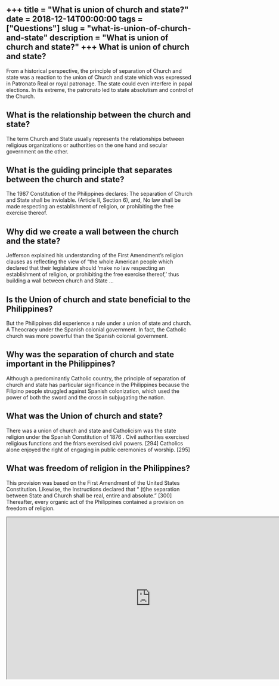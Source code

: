 +++
title = "What is union of church and state?"
date = 2018-12-14T00:00:00
tags = ["Questions"]
slug = "what-is-union-of-church-and-state"
description = "What is union of church and state?"
+++
What is union of church and state?
----------------------------------

From a historical perspective, the principle of separation of Church and state was a reaction to the union of Church and state which was expressed in Patronato Real or royal patronage. The state could even interfere in papal elections. In its extreme, the patronato led to state absolutism and control of the Church.

What is the relationship between the church and state?
------------------------------------------------------

The term Church and State usually represents the relationships between religious organizations or authorities on the one hand and secular government on the other.

What is the guiding principle that separates between the church and state?
--------------------------------------------------------------------------

The 1987 Constitution of the Philippines declares: The separation of Church and State shall be inviolable. (Article II, Section 6), and, No law shall be made respecting an establishment of religion, or prohibiting the free exercise thereof.

Why did we create a wall between the church and the state?
----------------------------------------------------------

Jefferson explained his understanding of the First Amendment’s religion clauses as reflecting the view of “the whole American people which declared that their legislature should ‘make no law respecting an establishment of religion, or prohibiting the free exercise thereof,’ thus building a wall between church and State …

Is the Union of church and state beneficial to the Philippines?
---------------------------------------------------------------

But the Philippines did experience a rule under a union of state and church. A Theocracy under the Spanish colonial government. In fact, the Catholic church was more powerful than the Spanish colonial government.

Why was the separation of church and state important in the Philippines?
------------------------------------------------------------------------

Although a predominantly Catholic country, the principle of separation of church and state has particular significance in the Philippines because the Filipino people struggled against Spanish colonization, which used the power of both the sword and the cross in subjugating the nation.

What was the Union of church and state?
---------------------------------------

There was a union of church and state and Catholicism was the state religion under the Spanish Constitution of 1876 . Civil authorities exercised religious functions and the friars exercised civil powers. \[294\] Catholics alone enjoyed the right of engaging in public ceremonies of worship. \[295\]

What was freedom of religion in the Philippines?
------------------------------------------------

This provision was based on the First Amendment of the United States Constitution. Likewise, the Instructions declared that “ (t)he separation between State and Church shall be real, entire and absolute.” \[300\] Thereafter, every organic act of the Philippines contained a provision on freedom of religion.

<iframe allow="accelerometer; autoplay; clipboard-write; encrypted-media; gyroscope; picture-in-picture" allowfullscreen="" class="__youtube_prefs__  epyt-is-override  no-lazyload" data-no-lazy="1" data-origheight="433" data-origwidth="770" data-skipgform_ajax_framebjll="" height="433" id="_ytid_84450" loading="lazy" src="https://www.youtube.com/embed/K_yS0X5s0lo?enablejsapi=1&autoplay=0&cc_load_policy=0&cc_lang_pref=&iv_load_policy=1&loop=0&modestbranding=0&rel=1&fs=1&playsinline=0&autohide=2&theme=dark&color=red&controls=1&" title="YouTube player" width="770"></iframe>